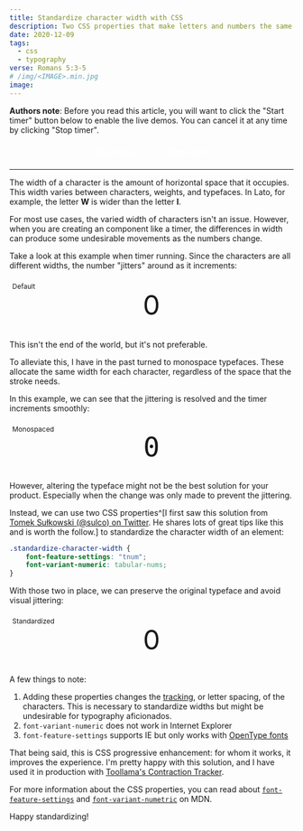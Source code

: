 ```yaml
---
title: Standardize character width with CSS
description: Two CSS properties that make letters and numbers the same width.
date: 2020-12-09
tags:
  - css
  - typography
verse: Romans 5:3-5
# /img/<IMAGE>.min.jpg
image:
---
```


**Authors note**: Before you read this article, you will want to click the "Start timer" button below to enable the live demos. You can cancel it at any time by clicking "Stop timer".

<div class="button-container">
    <button onclick="startTimer()">Start timer</button>
    <button onclick="stopTimer()">Stop timer</button>
</div>

---

The width of a character is the amount of horizontal space that it occupies. This width varies between characters, weights, and typefaces. In Lato, for example, the letter **W** is wider than the letter **I**.

For most use cases, the varied width of characters isn't an issue. However, when you are creating an component like a timer, the differences in width can produce some undesirable movements as the numbers change.

Take a look at this example when timer running. Since the characters are all different widths, the number "jitters" around as it increments:

<div aria-label="Default" class="example">
    <span class="count">0</span>
</div>

This isn't the end of the world, but it's not preferable.

To alleviate this, I have in the past turned to monospace typefaces. These allocate the same width for each character, regardless of the space that the stroke needs.

In this example, we can see that the jittering is resolved and the timer increments smoothly:

<div aria-label="Monospaced" class="example">
    <span class="count">0</span>
</div>

However, altering the typeface might not be the best solution for your product. Especially when the change was only made to prevent the jittering.

Instead, we can use two CSS properties^[I first saw this solution from [Tomek Sułkowski (@sulco) on Twitter](https://twitter.com/sulco/status/1293862293139337217). He shares lots of great tips like this and is worth the follow.] to standardize the character width of an element:

```css
.standardize-character-width {
    font-feature-settings: "tnum";
    font-variant-numeric: tabular-nums; 
}
```

With those two in place, we can preserve the original typeface and avoid visual jittering:

<div aria-label="Standardized" class="example">
    <span class="count">0</span>
</div>

A few things to note:

1. Adding these properties changes the [tracking](https://en.wikipedia.org/wiki/Letter-spacing), or letter spacing, of the characters. This is necessary to standardize widths but might be undesirable for typography aficionados.
2. `font-variant-numeric` does not work in Internet Explorer
3. `font-feature-settings` supports IE but only works with [OpenType fonts](https://en.wikipedia.org/wiki/OpenType)

That being said, this is CSS progressive enhancement: for whom it works, it improves the experience. I'm pretty happy with this solution, and I have used it in production with [Toollama's Contraction Tracker](https://contractions.toollama.com).

For more information about the CSS properties, you can read about [`font-feature-settings`](https://developer.mozilla.org/en-US/docs/Web/CSS/font-feature-settings) and [`font-variant-numetric`](https://developer.mozilla.org/en-US/docs/Web/CSS/font-variant-numeric) on MDN.

Happy standardizing!

<style>
.button-container {
    text-align: center;
}

.button-container button {
    background-color: var(--primary);
    border: none;
    border-radius: 2px;
    color: white;
    font-family: inherit;
    font-size: inherit;
    font-weight: bold;
    margin: 0 0.5rem;
    padding: 0.5rem 1rem;
}

.button-container button:focus,
.button-container button:hover {
    box-shadow: 0 2px 4px hsla(0, 0%, 0%, 25%);
    filter: brightness(1.2);
}

.example {
    background-color: var(--off-background);
    padding: 1rem;
    margin: 1rem 0;
    position: relative;
    text-align: center;
}

.example::before {
    content: attr(aria-label);
    font-size: 0.75rem;
    left: 0;
    padding: 5px;
    position: absolute;
    top: 0;
}

.example .count {
    font-size: 3rem;
}

.example[aria-label="Monospaced"] .count {
    font-family: Menlo, Monaco, Fira Code, monospace;
}

.example[aria-label="Standardized"] .count {
    font-feature-settings: "tnum";
    font-variant-numeric: tabular-nums;
}
</style>

<script>
let countEls = document.querySelectorAll('.count')
function incrementCount() {
    let nextNumber
    countEls.forEach(el => {
        if (!nextNumber) nextNumber = Number(el.textContent) + 1
        if (nextNumber > 10000) stopTimer() 
        el.textContent = nextNumber
    })
}
function startTimer() {
    window._interval = setInterval(incrementCount, 100)
}
function stopTimer() {
    clearInterval(window._interval)
}
</script>
